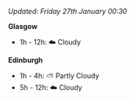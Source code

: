 *Updated: Friday 27th January 00:30*

**Glasgow**

* 1h - 12h: :cloud: Cloudy

**Edinburgh**

* 1h - 4h: :partly_sunny: Partly Cloudy
* 5h - 12h: :cloud: Cloudy
